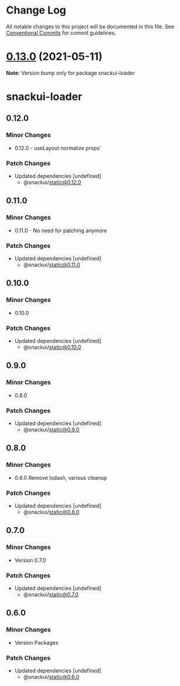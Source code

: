 # Change Log

All notable changes to this project will be documented in this file.
See [Conventional Commits](https://conventionalcommits.org) for commit guidelines.

# [0.13.0](https://github.com/getdish/dish/compare/v0.3.2...v0.13.0) (2021-05-11)

**Note:** Version bump only for package snackui-loader





# snackui-loader

## 0.12.0

### Minor Changes

- 0.12.0 - useLayout normalize props'

### Patch Changes

- Updated dependencies [undefined]
  - @snackui/static@0.12.0

## 0.11.0

### Minor Changes

- 0.11.0 - No need for patching anymore

### Patch Changes

- Updated dependencies [undefined]
  - @snackui/static@0.11.0

## 0.10.0

### Minor Changes

- 0.10.0

### Patch Changes

- Updated dependencies [undefined]
  - @snackui/static@0.10.0

## 0.9.0

### Minor Changes

- 0.8.0

### Patch Changes

- Updated dependencies [undefined]
  - @snackui/static@0.9.0

## 0.8.0

### Minor Changes

- 0.8.0 Remove lodash, various cleanup

### Patch Changes

- Updated dependencies [undefined]
  - @snackui/static@0.8.0

## 0.7.0

### Minor Changes

- Version 0.7.0

### Patch Changes

- Updated dependencies [undefined]
  - @snackui/static@0.7.0

## 0.6.0

### Minor Changes

- Version Packages

### Patch Changes

- Updated dependencies [undefined]
  - @snackui/static@0.6.0
